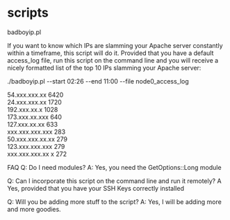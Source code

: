 # scripts

badboyip.pl

If you want to know which IPs are slamming your Apache server constantly within a timeframe, this script will do it.
Provided that you have a default access_log file, run this script on the command line and you will receive a nicely formatted list of the top 10 IPs slamming your Apache server:

  ./badboyip.pl --start 02:26 --end 11:00 --file node0_access_log

54.xxx.xxx.xx          6420       
24.xxx.xxx.xx          1720       
192.xxx.xx.x           1028       
173.xxx.xx.xxx          640        
127.xxx.xx.xx           633        
xxx.xxx.xxx.xxx         283        
50.xxx.xxx.xx.xx        279        
123.xxx.xxx.xxx         279        
xxx.xxx.xxx.xx x        272

FAQ
Q: Do I need modules?
A: Yes, you need the GetOptions::Long module

Q: Can I incorporate this script on the command line and run it remotely?
A Yes, provided that you have your SSH Keys correctly installed

Q: Will you be adding more stuff to the script?
A: Yes, I will be adding more and more goodies.


